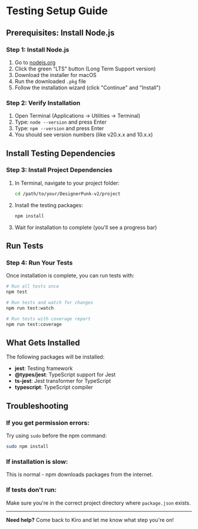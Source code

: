 # Testing Setup Guide

## Prerequisites: Install Node.js

### Step 1: Install Node.js
1. Go to [nodejs.org](https://nodejs.org/)
2. Click the green "LTS" button (Long Term Support version)
3. Download the installer for macOS
4. Run the downloaded `.pkg` file
5. Follow the installation wizard (click "Continue" and "Install")

### Step 2: Verify Installation
1. Open Terminal (Applications → Utilities → Terminal)
2. Type: `node --version` and press Enter
3. Type: `npm --version` and press Enter
4. You should see version numbers (like v20.x.x and 10.x.x)

## Install Testing Dependencies

### Step 3: Install Project Dependencies
1. In Terminal, navigate to your project folder:
   ```bash
   cd /path/to/your/DesignerPunk-v2/project
   ```
2. Install the testing packages:
   ```bash
   npm install
   ```
3. Wait for installation to complete (you'll see a progress bar)

## Run Tests

### Step 4: Run Your Tests
Once installation is complete, you can run tests with:

```bash
# Run all tests once
npm test

# Run tests and watch for changes
npm run test:watch

# Run tests with coverage report
npm run test:coverage
```

## What Gets Installed

The following packages will be installed:
- **jest**: Testing framework
- **@types/jest**: TypeScript support for Jest
- **ts-jest**: Jest transformer for TypeScript
- **typescript**: TypeScript compiler

## Troubleshooting

### If you get permission errors:
Try using `sudo` before the npm command:
```bash
sudo npm install
```

### If installation is slow:
This is normal - npm downloads packages from the internet.

### If tests don't run:
Make sure you're in the correct project directory where `package.json` exists.

---

**Need help?** Come back to Kiro and let me know what step you're on!